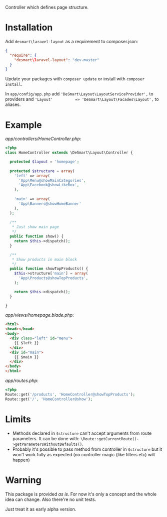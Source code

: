 Controller which defines page structure.

# Installation
Add `desmart\laravel-layout` as a requirement to composer.json:

```json
{
  "require": {
    "desmart\laravel-layout": "dev-master"
  }
}
```

Update your packages with `composer update` or install with `composer install`.

In `app/config/app.php` add `'DeSmart\Layout\LayoutServiceProvider',` to providers and `'Layout'          => 'DeSmart\Layout\Facades\Layout',` to aliases.

# Example

*app/controllers/HomeController.php*:

```php
<?php
class HomeController extends \DeSmart\Layout\Controller {

  protected $layout = 'homepage';
  
  protected $structure = array(
    'left' => array(
      'App\Menu@showMainCategories',
      'App\Facebook@showLikeBox',
    ),
    
    'main' => array(
      'App\Banners@showHomeBanner'
    ),
  );
  
  /**
   * Just show main page
   */
  public function show() {
    return $this->dispatch();
  }

  /**
   * Show products in main block
   */
  public function showTopProducts() {
    $this->structure['main'] = array(
      'App\Products@showTopProducts',
    );

    return $this->dispatch();
  }

}
```

*app/views/homepage.blade.php*:

```html
<html>
<head></head>
<body>
  <div class="left" id="menu">
    {{ $left }}
  </div>
  <div id="main">
    {{ $main }}
  </div>
</body>
</html>
```

*app/routes.php*:

```php
<?php
Route::get('/products', 'HomeController@showTopProducts');
Route::get('/', 'HomeController@show');
```

# Limits

* Methods declared in `$structure` can't accept arguments from route parameters. 
  It can be done with: `\Route::getCurrentRoute()->getParametersWithoutDefaults()`.
* Probably it's possible to pass method from controller in `$structure` but it won't work fully as expected (no controller magic (like filters etc) will happen)

# Warning

This package is provided *as is*. For now it's only a concept and the whole idea can change. 
Also there're no unit tests.

Just treat it as early alpha version.
